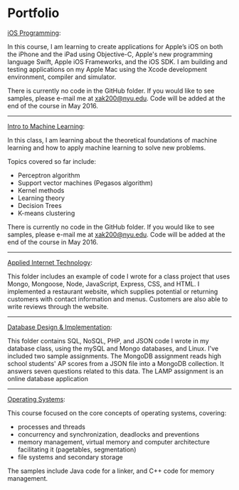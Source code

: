 # Portfolio

[iOS Programming](./iOS%20Programming):

In this course, I am learning to create applications for Apple’s iOS on both the iPhone and the iPad using Objective-C, 
Apple's new programming language Swift, Apple iOS Frameworks, and the iOS SDK. I am building and testing applications on my 
Apple Mac using the Xcode development environment, compiler and simulator. 

There is currently no code in the GitHub folder. If you would like to see samples, please e-mail me at xak200@nyu.edu.
Code will be added at the end of the course in May 2016.


-------------------


[Intro to Machine Learning](./Intro%20to%20Machine%20Learning):

In this class, I am learning about the theoretical foundations of machine learning and how to apply machine learning to solve 
new problems.

Topics covered so far include:
- Perceptron algorithm
- Support vector machines (Pegasos algorithm)
- Kernel methods
- Learning theory
- Decision Trees
- K-means clustering

There is currently no code in the GitHub folder. If you would like to see samples, please e-mail me at xak200@nyu.edu.
Code will be added at the end of the course in May 2016.


-------------------


[Applied Internet Technology](./Applied%20Internet%20Technology):

This folder includes an example of code I wrote for a class project that uses Mongo, Mongoose, Node, JavaScript, Express, 
CSS, and HTML. I implemented a restaurant website, which supplies potential or returning customers with contact information 
and menus. Customers are also able to write reviews through the website.


-------------------


[Database Design & Implementation](./Database%20Design%20%26%20Implementation):

This folder contains SQL, NoSQL, PHP, and JSON code I wrote in my database class, using the mySQL and Mongo databases, and Linux.
I've included two sample assignments. The MongoDB assignment reads high school students' AP scores from a JSON file into a 
MongoDB collection. It answers seven questions related to this data.
The LAMP assignment is an online database application 


-------------------


[Operating Systems](./Operating%20Systems):

This course focused on the core concepts of operating systems, covering: 
- processes and threads
- concurrency and synchronization, deadlocks and preventions
- memory management, virtual memory and computer architecture facilitating it (pagetables, segmentation)
- file systems and secondary storage

The samples include Java code for a linker, and C++ code for memory management.